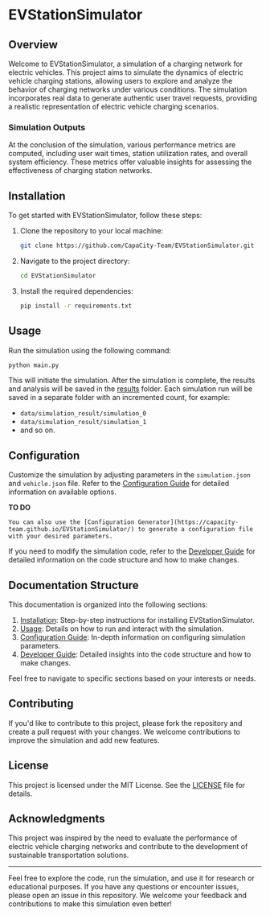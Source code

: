 # EVStationSimulator

## Overview

Welcome to EVStationSimulator, a simulation of a charging network for electric vehicles. This project aims to simulate the dynamics of electric vehicle charging stations, allowing users to explore and analyze the behavior of charging networks under various conditions. The simulation incorporates real data to generate authentic user travel requests, providing a realistic representation of electric vehicle charging scenarios.

### Simulation Outputs

At the conclusion of the simulation, various performance metrics are computed, including user wait times, station utilization rates, and overall system efficiency. These metrics offer valuable insights for assessing the effectiveness of charging station networks.

## Installation

To get started with EVStationSimulator, follow these steps:

1. Clone the repository to your local machine:

    ```bash
    git clone https://github.com/CapaCity-Team/EVStationSimulator.git
    ```

2. Navigate to the project directory:

    ```bash
    cd EVStationSimulator
    ```

3. Install the required dependencies:

    ```bash
    pip install -r requirements.txt
    ```

## Usage

Run the simulation using the following command:

```bash
python main.py
```

This will initiate the simulation. After the simulation is complete, the results and analysis will be saved in the [results](data/simulation_result) folder. Each simulation run will be saved in a separate folder with an incremented count, for example:
- `data/simulation_result/simulation_0`
- `data/simulation_result/simulation_1`
- and so on.

## Configuration

Customize the simulation by adjusting parameters in the `simulation.json` and `vehicle.json` file. Refer to the [Configuration Guide](docs/configuration.md) for detailed information on available options.

**TO DO**
```
You can also use the [Configuration Generator](https://capacity-team.github.io/EVStationSimulator/) to generate a configuration file with your desired parameters.
```
If you need to modify the simulation code, refer to the [Developer Guide](docs/developer.md) for detailed information on the code structure and how to make changes.

## Documentation Structure

This documentation is organized into the following sections:

1. [Installation](docs/installation.md): Step-by-step instructions for installing EVStationSimulator.
2. [Usage](docs/usage.md): Details on how to run and interact with the simulation.
3. [Configuration Guide](docs/configuration.md): In-depth information on configuring simulation parameters.
4. [Developer Guide](docs/developer.md): Detailed insights into the code structure and how to make changes.

Feel free to navigate to specific sections based on your interests or needs.

## Contributing

If you'd like to contribute to this project, please fork the repository and create a pull request with your changes. We welcome contributions to improve the simulation and add new features.

## License

This project is licensed under the MIT License. See the [LICENSE](LICENSE) file for details.

## Acknowledgments

This project was inspired by the need to evaluate the performance of electric vehicle charging networks and contribute to the development of sustainable transportation solutions.

---

Feel free to explore the code, run the simulation, and use it for research or educational purposes. If you have any questions or encounter issues, please open an issue in this repository. We welcome your feedback and contributions to make this simulation even better!